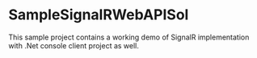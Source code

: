 # SampleSignalRWebAPISol

This sample project contains a working demo of SignalR implementation with .Net console client project as well.
